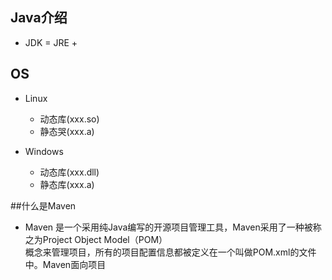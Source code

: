 ## Java介绍
* JDK = JRE + 





## OS
  
  * Linux
    * 动态库(xxx.so)
    * 静态哭(xxx.a)
    
  * Windows
    * 动态库(xxx.dll)
    * 静态库(xxx.a)
    
    
##什么是Maven
  
  * Maven 是一个采用纯Java编写的开源项目管理工具，Maven采用了一种被称之为Project Object Model（POM）  
  概念来管理项目，所有的项目配置信息都被定义在一个叫做POM.xml的文件中。Maven面向项目
